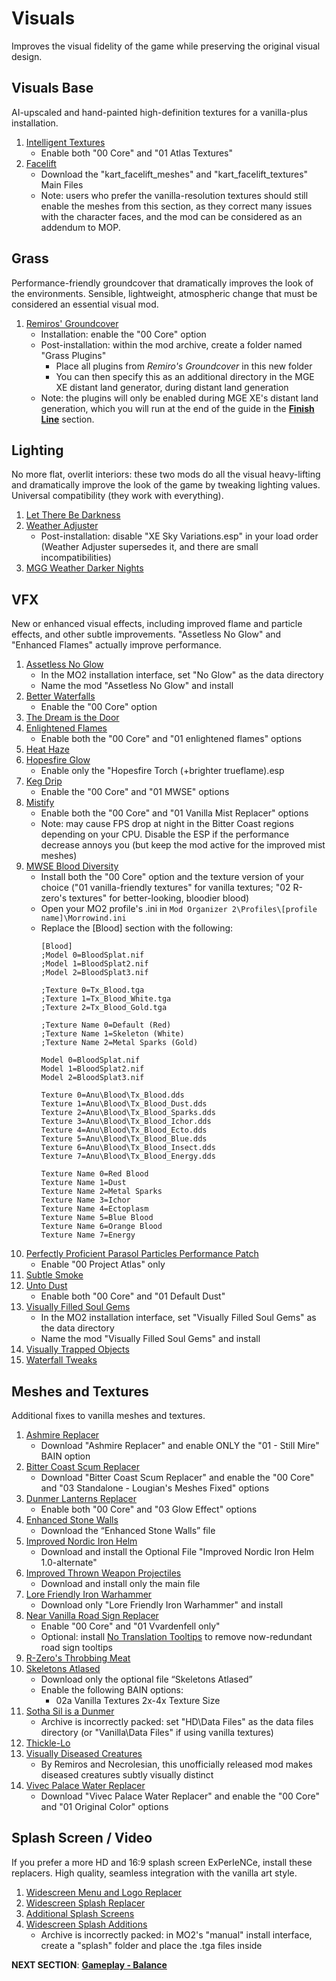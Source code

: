 # Visuals
Improves the visual fidelity of the game while preserving the original visual design.

## Visuals Base
AI-upscaled and hand-painted high-definition textures for a vanilla-plus installation. 
1. [Intelligent Textures](https://www.nexusmods.com/morrowind/mods/47469?)
	- Enable both "00 Core" and "01 Atlas Textures"
1. [Facelift](https://www.nexusmods.com/morrowind/mods/47617?)
	- Download the "kart_facelift_meshes" and "kart_facelift_textures" Main Files
	- Note: users who prefer the vanilla-resolution textures should still enable the meshes from this section, as they correct many issues with the character faces, and the mod can be considered as an addendum to MOP.
## Grass
Performance-friendly groundcover that dramatically improves the look of the environments. Sensible, lightweight, atmospheric change that must be considered an essential visual mod.
1. [Remiros' Groundcover](https://www.nexusmods.com/morrowind/mods/46733?)
	- Installation: enable the "00 Core" option
	- Post-installation: within the mod archive, create a folder named "Grass Plugins"
		- Place all plugins from *Remiro's Groundcover* in this new folder
		- You can then specify this as an additional directory in the MGE XE distant land generator, during distant land generation
	- Note: the plugins will only be enabled during MGE XE's distant land generation, which you will run at the end of the guide in the [**Finish Line**](https://github.com/doublemoulinet/Morrowind-Modular-Mod-Guide/blob/master/FINISHLINE.md) section.

## Lighting
No more flat, overlit interiors: these two mods do all the visual heavy-lifting and dramatically improve the look of the game by tweaking lighting values. Universal compatibility (they work with everything).
1. [Let There Be Darkness](https://www.nexusmods.com/morrowind/mods/47912?)
1. [Weather Adjuster](https://www.nexusmods.com/morrowind/mods/46816?)
	- Post-installation: disable "XE Sky Variations.esp" in your load order (Weather Adjuster supersedes it, and there are small incompatibilities)
1. [MGG Weather Darker Nights](https://www.nexusmods.com/morrowind/mods/47141?)

## VFX
New or enhanced visual effects, including improved flame and particle effects, and other subtle improvements. "Assetless No Glow" and "Enhanced Flames" actually improve performance.
1. [Assetless No Glow](https://github.com/NullCascade/morrowind-mods)
	- In the MO2 installation interface, set "No Glow" as the data directory
	- Name the mod "Assetless No Glow" and install
1. [Better Waterfalls](https://www.nexusmods.com/morrowind/mods/45424?)
	- Enable the "00 Core" option
1. [The Dream is the Door](https://www.nexusmods.com/morrowind/mods/47423?)
1. [Enlightened Flames](https://www.nexusmods.com/morrowind/mods/48816?)
	- Enable both the "00 Core" and "01 enlightened flames" options
1. [Heat Haze](https://www.nexusmods.com/morrowind/mods/48973)
1. [Hopesfire Glow](https://www.nexusmods.com/morrowind/mods/45855?)
	- Enable only the "Hopesfire Torch (+brighter trueflame).esp
1. [Keg Drip](https://www.nexusmods.com/morrowind/mods/47903?)
	- Enable the "00 Core" and "01 MWSE" options
1. [Mistify](https://www.nexusmods.com/morrowind/mods/48112?)
	- Enable both the "00 Core" and "01 Vanilla Mist Replacer" options
	- Note: may cause FPS drop at night in the Bitter Coast regions depending on your CPU. Disable the ESP if the performance decrease annoys you (but keep the mod active for the improved mist meshes)
1. [MWSE Blood Diversity](https://www.nexusmods.com/morrowind/mods/47913)
	- Install both the "00 Core" option and the texture version of your choice ("01 vanilla-friendly textures" for vanilla textures; "02 R-zero's textures" for better-looking, bloodier blood)
	- Open your MO2 profile's .ini in ```Mod Organizer 2\Profiles\[profile name]\Morrowind.ini```
	- Replace the [Blood] section with the following:
		```
		[Blood]
		;Model 0=BloodSplat.nif
		;Model 1=BloodSplat2.nif
		;Model 2=BloodSplat3.nif

		;Texture 0=Tx_Blood.tga
		;Texture 1=Tx_Blood_White.tga
		;Texture 2=Tx_Blood_Gold.tga

		;Texture Name 0=Default (Red)
		;Texture Name 1=Skeleton (White)
		;Texture Name 2=Metal Sparks (Gold)
		
		Model 0=BloodSplat.nif
		Model 1=BloodSplat2.nif
		Model 2=BloodSplat3.nif

		Texture 0=Anu\Blood\Tx_Blood.dds
		Texture 1=Anu\Blood\Tx_Blood_Dust.dds
		Texture 2=Anu\Blood\Tx_Blood_Sparks.dds
		Texture 3=Anu\Blood\Tx_Blood_Ichor.dds
		Texture 4=Anu\Blood\Tx_Blood_Ecto.dds
		Texture 5=Anu\Blood\Tx_Blood_Blue.dds
		Texture 6=Anu\Blood\Tx_Blood_Insect.dds
		Texture 7=Anu\Blood\Tx_Blood_Energy.dds

		Texture Name 0=Red Blood
		Texture Name 1=Dust
		Texture Name 2=Metal Sparks
		Texture Name 3=Ichor
		Texture Name 4=Ectoplasm
		Texture Name 5=Blue Blood
		Texture Name 6=Orange Blood
		Texture Name 7=Energy
		```
1. [Perfectly Proficient Parasol Particles Performance Patch](https://www.nexusmods.com/morrowind/mods/48923)
	- Enable  "00 Project Atlas" only
1. [Subtle Smoke](https://www.nexusmods.com/morrowind/mods/47341?)
1. [Unto Dust](https://www.nexusmods.com/morrowind/mods/48435?)
	- Enable both "00 Core" and "01 Default Dust"
1. [Visually Filled Soul Gems](https://github.com/NullCascade/morrowind-mods)
	- In the MO2 installation interface, set "Visually Filled Soul Gems" as the data directory
	- Name the mod "Visually Filled Soul Gems" and install
1. [Visually Trapped Objects](https://www.nexusmods.com/morrowind/mods/48936)
1. [Waterfall Tweaks](https://www.nexusmods.com/morrowind/mods/46271?)
	
## Meshes and Textures
Additional fixes to vanilla meshes and textures.
1. [Ashmire Replacer](https://www.nexusmods.com/morrowind/mods/48291?)
	- Download "Ashmire Replacer" and enable ONLY the "01 - Still Mire" BAIN option
1. [Bitter Coast Scum Replacer](https://www.nexusmods.com/morrowind/mods/48291?)
	- Download "Bitter Coast Scum Replacer" and enable the "00 Core" and "03 Standalone - Lougian's Meshes Fixed" options
1. [Dunmer Lanterns Replacer](https://www.nexusmods.com/morrowind/mods/43219?)
	- Enable both "00 Core" and "03 Glow Effect" options
1. [Enhanced Stone Walls](https://www.nexusmods.com/morrowind/mods/45939?)
	- Download the “Enhanced Stone Walls” file
1. [Improved Nordic Iron Helm](https://www.nexusmods.com/morrowind/mods/43816?)
	- Download and install the Optional File "Improved Nordic Iron Helm 1.0-alternate"
1. [Improved Thrown Weapon Projectiles](https://www.nexusmods.com/morrowind/mods/44763?)
	- Download and install only the main file
1. [Lore Friendly Iron Warhammer](https://www.nexusmods.com/morrowind/mods/45939?)
	- Download only "Lore Friendly Iron Warhammer" and install
1. [Near Vanilla Road Sign Replacer](https://www.nexusmods.com/morrowind/mods/44957?)
	- Enable "00 Core" and "01 Vvardenfell only"
	- Optional: install [No Translation Tooltips](https://www.nexusmods.com/morrowind/mods/48540?) to remove now-redundant road sign tooltips
1. [R-Zero's Throbbing Meat](https://www.nexusmods.com/morrowind/mods/45339?)
1. [Skeletons Atlased](https://www.nexusmods.com/morrowind/mods/46012?)
	- Download only the optional file “Skeletons Atlased”
	- Enable the following BAIN options:
		- 02a Vanilla Textures 2x-4x Texture Size
1. [Sotha Sil is a Dunmer](https://www.nexusmods.com/morrowind/mods/47839?)
	- Archive is incorrectly packed: set "HD\Data Files"  as the data files directory (or "Vanilla\Data Files" if using vanilla textures)
1. [Thickle-Lo](https://www.nexusmods.com/morrowind/mods/47502?)
1. [Visually Diseased Creatures](https://mega.nz/file/bgI01bjb#LhkjcX4-PK8gCSJZ2OqfaX5dEkFrmvCTqkO3qFw2iHA)
	- By Remiros and Necrolesian, this unofficially released mod makes diseased creatures subtly visually distinct
1. [Vivec Palace Water Replacer](https://www.nexusmods.com/morrowind/mods/48291?)
	- Download "Vivec Palace Water Replacer" and enable the "00 Core" and "01 Original Color" options

## Splash Screen / Video 
If you prefer a more HD and 16:9 splash screen ExPerIeNCe, install these replacers. High quality, seamless integration with the vanilla art style.
1. [Widescreen Menu and Logo Replacer](https://www.nexusmods.com/morrowind/mods/47164?)
1. [Widescreen Splash Replacer](https://www.nexusmods.com/morrowind/mods/47163?)
1. [Additional Splash Screens](https://www.nexusmods.com/morrowind/mods/43319?)
1. [Widescreen Splash Additions](https://www.nexusmods.com/morrowind/mods/48001?)
	- Archive is incorrectly packed: in MO2's "manual" install interface, create a "splash" folder and place the .tga files inside


**NEXT SECTION**:
[**Gameplay - Balance**](https://github.com/doublemoulinet/Morrowind-Modular-Mod-Guide/blob/master/BALANCE.md)